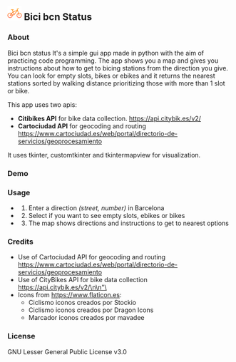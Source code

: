 ## ![bicicleta](https://github.com/tuskjant/bici_bcn_status/blob/main/images/bicicleta.png?raw=true)   Bici bcn Status

### About
Bici bcn status 
It's a simple gui app made in python with the aim of practicing code 
programming.
The app shows you a map and gives you instructions about how to get to 
bicing stations from the direction you give. You can look for empty slots, 
bikes or ebikes and it returns the nearest stations sorted by walking distance prioritizing 
those with more than 1 slot or bike.


This app uses two apis: 
+ **Citibikes API** for bike data collection. https://api.citybik.es/v2/
+ **Cartociudad API** for geocoding and routing https://www.cartociudad.es/web/portal/directorio-de-servicios/geoprocesamiento

It uses tkinter, customtkinter and tkintermapview for visualization.
### Demo


### Usage
+ 1. Enter a direction *(street, number)* in Barcelona
+ 2. Select if you want to see empty slots, ebikes or bikes
+ 3. The map shows directions and instructions to get to nearest options

### Credits
+ Use of Cartociudad API for geocoding and routing https://www.cartociudad.es/web/portal/directorio-de-servicios/geoprocesamiento
+ Use of CityBikes API for bike data collection https://api.citybik.es/v2/\n\n"\
+ Icons from https://www.flaticon.es:
  +  Ciclismo iconos creados por Stockio
  +  Ciclismo iconos creados por Dragon Icons
  +  Marcador iconos creados por mavadee
### License
GNU Lesser General Public License v3.0
